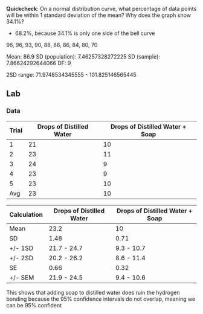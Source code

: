 **Quickcheck**: On a normal distribution curve, what percentage of data points will be within 1 standard deviation of the mean? Why does the graph show 34.1%?
- 68.2%, because 34.1% is only one side of the bell curve

96, 96, 93, 90, 88, 86, 86, 84, 80, 70

Mean: 86.9
SD (population): 7.46257328272225
SD (sample): 7.86624292644066
DF: 9

2SD range: 71.9748534345555 - 101.825146565445

## Lab
### Data
| Trial | Drops of Distilled Water | Drops of Distilled Water + Soap |
| ----- | ------------------------ | ------------------------------- |
| 1     | 21                       | 10                              |
| 2     | 23                       | 11                              |
| 3     | 24                       | 9                               |
| 4     | 23                       | 9                               |
| 5     | 23                       | 10                              |
| Avg   | 23                       | 10                                |

| Calculation | Drops of Distilled Water | Drops of Distilled Water + Soap |
| ----------- | ------------------------ | ------------------------------- |
| Mean        | 23.2                     | 10                              |
| SD          | 1.48                     | 0.71                            |
| +/- 1SD     | 21.7 - 24.7              | 9.3 - 10.7                      |
| +/- 2SD     | 20.2 - 26.2              | 8.6 - 11.4                      |
| SE          | 0.66                     | 0.32                            |
| +/- SEM     | 21.9 - 24.5              | 9.4 - 10.6                      |

This shows that adding soap to distilled water does ruin the hydrogen bonding because the 95% confidence intervals do not overlap, meaning we can be 95% confident